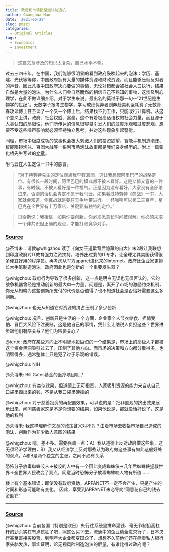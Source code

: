 ```yaml
---
title: 政府和市场都是泡沫制造机
author: Guanghua Mao
date: '2021-06-29'
slug: pmzzj
categories:
  - Original Articles
tags:
  - Economics
  - Investment
---
```


>这篇文章涉及的知识太复杂，自己水平不够。

过去三四十年，在中国，我们能够很明显的看到政府鼓吹起来的泡沫：学历、基建、光伏等等你，中国政府拥有大量的媒体资源和财政资源，而且能够压低反对者的声音，因此凡事中国政府决心要做的事情，无论对错都会被社会人口执行，结果自然是大量的泡沫。为什么人们会自然而然的相信自己不熟知的事物，这涉及到心理学，在此不做详细介绍。对于学生来说，最出名的莫过于那一句--“21世纪是生物学的世纪”。无数学子报考生物学，学习成绩优异者则奔赴美利坚耗费了无数青春攻读博士甚至读了一个又一个博士后，结果找不到工作，只能改行计算机。从这个意义上讲，政府、社会权威、富豪，这个有着极高话语权的社会力量，而且源于[人类认知的局限性](https://guanghuamao.netlify.app/2020/12/09/1-99/)，他们所传达的信息很容易引发人们的过度乐观和过度悲观。想要不受这些噪声影响就必须坚持独立思考，并对这些现象引起警觉。

同理，市场中极度成功的故事也会极大刺激人们的投资欲望，智能手机制造泡沫、智能眼镜泡沫、百团大战等一系列市场泡沫故事都是我们亲身经历的。附上一篇张化桥先生写过的[文章](https://guanghuamao.netlify.app/2021/03/31/ge-16/)。

附马云在人生定位一书中的感言。

>“对于特劳特先生的定位观点我早有耳闻，这让我想起阿里巴巴的战略定位。有很长一段时间，阿里巴巴的模式都不被人看好。这是又惊又喜的一件事，有时候，不被人看好是一种福气。正是因为没有看好，大家没有全部杀进来，否则的话机会肯定不属于我马云。如果看过特劳特《商战》一书，大家就会知道，侧翼战就是要在无争地带进行。一杯咖啡可以卖二三百年，星巴克在全世界有上万家店，关键要有独特的定位。”

> 贝索斯说：我相信，如果你要创新，你必须愿意长时间被误解。你必须采取一个非共识但正确的观点，才能打败竞争对手。



### [Source](http://headsalon.org/archives/4071.html)

@茶博未：请教@whigzhou 读了《向女王道歉背后隐藏的自大》末2段让我联想到印度政府对IT教育强力注资扶持，培养出过剩的IT专才，让全球尤其美国获得很多便宜好用的程序员。再考虑从军方apanet进化来的internet。政府比企业家更擅长大手笔制造泡沫。政府因此也是创新的一个重要发生器？

@whigzhou: 政府行为导致了很多创新，这一点是明白无误也无须否认的，它的战争机器曾经是推动创新的最大单一力量，问题是，离开了市场的激励约束机制，你无从知晓为这些创新所支付的代价是否值得？也不知道社会是否恰好需要这么多创新。

@whigzhou: 也无从知道它对资源的挤占压制了多少创新

@whigzhou: 况且，创新只是生活的一个方面，企业家个人节衣缩食、担惊受怕、冒巨大风险下注豪赌，这是他自己的事情，凭什么让纳税人负担这些？世界进步跟他们有啥关系？他们为啥要关心？

@tertio: 政府在某些方向上不明智地投巨资的一个结果是，市场上的高级人才都被这个资金黑洞吸引过去了，压制了其他方向。而市场的决策和方向都分散得多，也明智得多，通常整体上只是犯了过于乐观的错误。

@whigzhou: NIH

@茶博未: Bill Gates基金的医疗项目呢？

@whigzhou: 有类似效果，但道德上无可指责，人家吸引资源的能力来自从自己口袋里掏出来的钱，不是从我口袋里硬掏的

@whigzhou: 对于慈善投资的再配置效果，可以说的是：把非直观的挤出效果展示出来，问问慈善家这是不是你想要的结果，如果他说是，那就没话好说了，这是他的权利

@茶博未: 我这样理解你文章的政策含义对不对？由着市场去收拾市场自己造成的泡沫，创新作为非少数人意图的结果

@whigzhou: 嗯，差不多。需要强调一点：A）我从道德上反对政府做这些事，这无须经济学理由，B）我又从经济学上反对那些认为政府做这些事有如此这般好处的观点，A和B是两个独立的主张，之间不必有关系

恐怖分子放毒蜘蛛咬人->被咬的人中有一个因此变成蜘蛛侠->几年后蜘蛛侠拯救世界->全世界人民改变了观点，同意当时恐怖分子放毒蜘蛛咬人物有所值……

楼上有个基本错误：即使没有政府资助，ARPANET不一定不会产生，只是产生的时间和形态可能略有变化。
因此，享受到ARPANET未必导向“同意花自己的钱去资助它”

----

### [Source](http://headsalon.org/archives/7602.html)

@whigzhou: 当前各国（特别是欧日）央行往系统里拼命灌钱、毫无节制抬高杠杆的劲头实在有点疯狂了吧，照这么买下去，流通中的企业债全进央行了，日本央行甚至直接买股票，到明年大企业都变国企了，想想不久前他们还在痛责私人银行家头脑发热，事实证明，论无视风险制造泡沫的胆量，有谁比得过政府呢？ ​​​​

